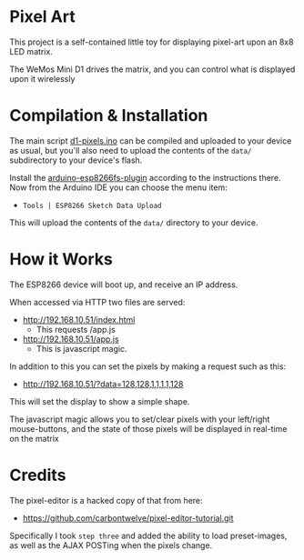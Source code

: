 # Pixel Art

This project is a self-contained little toy for displaying pixel-art
upon an 8x8 LED matrix.

The WeMos Mini D1 drives the matrix, and you can control what is displayed
upon it wirelessly

# Compilation & Installation

The main script [d1-pixels.ino](d1-pixels.ino) can be compiled and uploaded
to your device as usual, but you'll also need to upload the contents of
the `data/` subdirectory to your device's flash.

Install the [arduino-esp8266fs-plugin](https://github.com/esp8266/arduino-esp8266fs-plugin) according to the instructions there.  Now from the Arduino IDE you can choose the menu item:

* `Tools | ESP8266 Sketch Data Upload`

This will upload the contents of the `data/` directory to your device.


# How it Works

The ESP8266 device will boot up, and receive an IP address.

When accessed via HTTP two files are served:

* http://192.168.10.51/index.html
   * This requests /app.js
* http://192.168.10.51/app.js
   * This is javascript magic.

In addition to this you can set the pixels by making a request such as this:

* http://192.168.10.51/?data=128,128,1,1,1,1,128

This will set the display to show a simple shape.

The javascript magic allows you to set/clear pixels with your left/right
mouse-buttons, and the state of those pixels will be displayed in real-time
on the matrix

# Credits

The pixel-editor is a hacked copy of that from here:

* https://github.com/carbontwelve/pixel-editor-tutorial.git

Specifically I took `step three` and added the ability to load preset-images,
as well as the AJAX POSTing when the pixels change.

